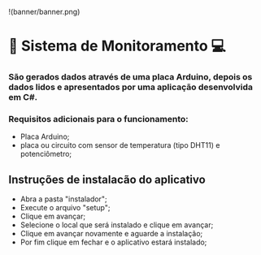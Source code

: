 !(banner/banner.png)

# 📡 Sistema de Monitoramento 💻

### São gerados dados através de uma placa Arduino, depois os dados lidos e apresentados por uma aplicação desenvolvida em C#.

### Requisitos adicionais para o funcionamento:
- Placa Arduino;
- placa ou circuito com sensor de temperatura (tipo DHT11) e potenciômetro;

## Instruções de instalacão do aplicativo
- Abra a pasta "instalador";
- Execute o arquivo "setup";
- Clique em avançar;
- Selecione o local que será instalado e clique em avançar;
- Clique em avançar novamente e aguarde a instalação;
- Por fim clique em fechar e o aplicativo estará instalado;
